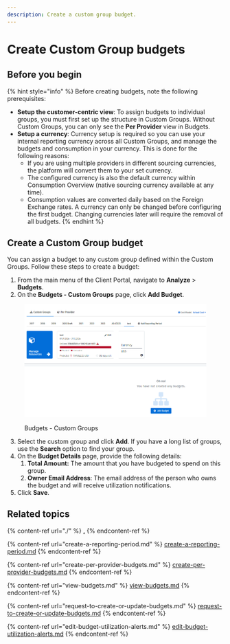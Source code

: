 ```yaml
---
description: Create a custom group budget.
---
```


# Create Custom Group budgets

## Before you begin <a href="#before-you-start" id="before-you-start"></a>

{% hint style="info" %}
Before creating budgets, note the following prerequisites:

* **Setup the customer-centric view**: To assign budgets to individual groups, you must first set up the structure in Custom Groups. Without Custom Groups, you can only see the **Per Provider** view in Budgets.
* **Setup a currency**: Currency setup is required so you can use your internal reporting currency across all Custom Groups, and manage the budgets and consumption in your currency. This is done for the following reasons:
  * If you are using multiple providers in different sourcing currencies, the platform will convert them to your set currency.
  * The configured currency is also the default currency within Consumption Overview (native sourcing currency available at any time).
  * Consumption values are converted daily based on the Foreign Exchange rates. A currency can only be changed before configuring the first budget. Changing currencies later will require the removal of all budgets.
{% endhint %}

## Create a Custom Group budget <a href="#creating-custom-group-budgets" id="creating-custom-group-budgets"></a>

You can assign a budget to any custom group defined within the Custom Groups. Follow these steps to create a budget:

1. From the main menu of the Client Portal, navigate to **Analyze** > **Budgets**.
2. On the **Budgets - Custom Groups** page, click **Add Budget**.

<figure><img src="../../.gitbook/assets/image (6).png" alt="" width="563"><figcaption><p>Budgets - Custom Groups</p></figcaption></figure>

3. Select the custom group and click **Add**. If you have a long list of groups, use the **Search** option to find your group.
4. On the **Budget Details** page, provide the following details:&#x20;
   1. **Total Amount:** The amount that you have budgeted to spend on this group.
   2. **Owner Email Address**: The email address of the person who owns the budget and will receive utilization notifications.
5. Click **Save**.

## Related topics

{% content-ref url="./" %}
[.](./)
{% endcontent-ref %}

{% content-ref url="create-a-reporting-period.md" %}
[create-a-reporting-period.md](create-a-reporting-period.md)
{% endcontent-ref %}

{% content-ref url="create-per-provider-budgets.md" %}
[create-per-provider-budgets.md](create-per-provider-budgets.md)
{% endcontent-ref %}

{% content-ref url="view-budgets.md" %}
[view-budgets.md](view-budgets.md)
{% endcontent-ref %}

{% content-ref url="request-to-create-or-update-budgets.md" %}
[request-to-create-or-update-budgets.md](request-to-create-or-update-budgets.md)
{% endcontent-ref %}

{% content-ref url="edit-budget-utilization-alerts.md" %}
[edit-budget-utilization-alerts.md](edit-budget-utilization-alerts.md)
{% endcontent-ref %}
